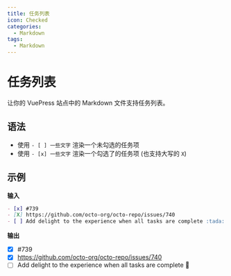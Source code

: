 ```yaml
---
title: 任务列表
icon: Checked
categories:
  - Markdown
tags:
  - Markdown
---
```

# 任务列表
让你的 VuePress 站点中的 Markdown 文件支持任务列表。

<!-- more -->

## 语法

- 使用 `- [ ] 一些文字` 渲染一个未勾选的任务项
- 使用 `- [x] 一些文字` 渲染一个勾选了的任务项 (也支持大写的 `X`)

## 示例
**输入**
```markdown
- [x] #739
- [X] https://github.com/octo-org/octo-repo/issues/740
- [ ] Add delight to the experience when all tasks are complete :tada:
```

**输出**
- [x] #739
- [X] https://github.com/octo-org/octo-repo/issues/740
- [ ] Add delight to the experience when all tasks are complete :tada:
